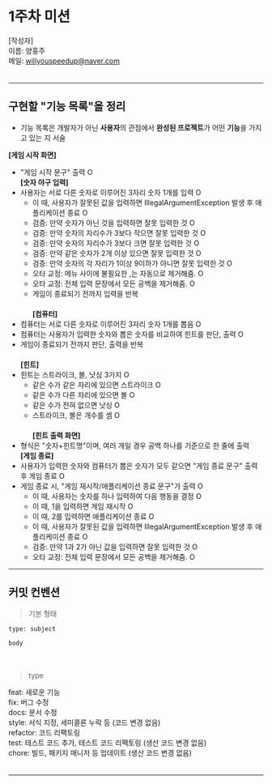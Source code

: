 # 1주차 미션

[작성자]　   
이름: 양홍주   
메일: willyouspeedup@naver.com　   
　   
***

## 구현할 "기능 목록"을 정리
- 기능 목록은 개발자가 아닌 **사용자**의 관점에서 **완성된 프로젝트**가 어떤 **기능**을 가지고 있는 지 서술

     
**[게임 시작 화면]**　   
- "게임 시작 문구" 출력 O
　   
**[숫자 야구 입력]**　   
- 사용자는 서로 다른 숫자로 이루어진 3자리 숫자 1개를 입력 O
  - 이 때, 사용자가 잘못된 값을 입력하면 IllegalArgumentException 발생 후 애플리케이션 종료 O　   
  - 검증: 만약 숫자가 아닌 것을 입력하면 잘못 입력한 것 O
  - 검증: 만약 숫자의 자리수가 3보다 작으면 잘못 입력한 것 O　   
  - 검증: 만약 숫자의 자리수가 3보다 크면 잘못 입력한 것 O　   
  - 검증: 만약 같은 숫자가 2개 이상 있으면 잘못 입력한 것 O　   
  - 검증: 만약 숫자의 각 자리가 1이상 9이하가 아니면 잘못 입력한 것 O　   
  - 오타 교정: 메뉴 사이에 불필요한 ,는 자동으로 제거해줌. O
  - 오타 교정: 전체 입력 문장에서 모든 공백을 제거해줌. O
  - 게임이 종료되기 전까지 입력을 반복　   
  　　   
**[컴퓨터]**　   
- 컴퓨터는 서로 다른 숫자로 이루어진 3자리 숫자 1개를 뽑음 O　    
- 컴퓨터는 사용자가 입력한 숫자와 뽑은 숫자를 비교하여 힌트를 판단, 출력 O　   
- 게임이 종료되기 전까지 판단, 출력을 반복　   
　　   
**[힌트]**　   
- 힌트는 스트라이크, 볼, 낫싱 3가지 O　   
  - 같은 수가 같은 자리에 있으면 스트라이크 O　   
  - 같은 수가 다른 자리에 있으면 볼 O　   
  - 같은 수가 전혀 없으면 낫싱 O　   
  - 스트라이크, 볼은 개수를 셈 O　   
　   
**[힌트 출력 화면]**　   
- 형식은 "숫자+힌트명"이며, 여러 개일 경우 공백 하나를 기준으로 한 줄에 출력　
　   
**[게임 종료]**　   
- 사용자가 입력한 숫자와 컴퓨터가 뽑은 숫자가 모두 같으면 "게임 종료 문구" 출력 후 게임 종료 O　   
- 게임 종료 시, "게임 재시작/애플리케이션 종료 문구"가 출력 O　   
  - 이 때, 사용자는 숫자를 하나 입력하여 다음 행동을 결정 O
  - 이 때, 1을 입력하면 게임 재시작 O
  - 이 때, 2를 입력하면 애플리케이션 종료 O　   
  - 이 때, 사용자가 잘못된 값을 입력하면 IllegalArgumentException 발생 후 애플리케이션 종료 O　   
  - 검증: 만약 1과 2가 아닌 값을 입력하면 잘못 입력한 것 O　  
  - 오타 교정: 전체 입력 문장에서 모든 공백을 제거해줌. O 
　   
***
## 커밋 컨벤션

> 기본 형태
~~~
type: subject

body
~~~
　   
> type

feat: 새로운 기능　   
fix: 버그 수정　   
docs: 문서 수정　   
style: 서식 지정, 세미콜론 누락 등 (코드 변경 없음)　   
refactor: 코드 리팩토링　   
test: 테스트 코드 추가, 테스트 코드 리팩토링 (생산 코드 변경 없음)　   
chore: 빌드, 패키지 매니저 등 업데이트  (생산 코드 변경 없음)　   
　   
***